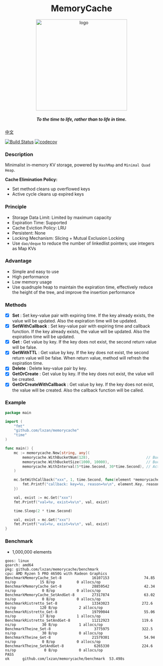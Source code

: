 <div align="center">
    <h1>MemoryCache</h1>
    <img src="assets/logo.png" alt="logo" width="300px">
    <h5>To the time to life, rather than to life in time.</h5>
</div>


[中文](README_CN.md)

[![Build Status][1]][2] [![codecov][3]][4]

[1]: https://github.com/lxzan/memorycache/workflows/Go%20Test/badge.svg?branch=main

[2]: https://github.com/lxzan/memorycache/actions?query=branch%3Amain

[3]: https://codecov.io/gh/lxzan/memorycache/graph/badge.svg?token=OHD6918OPT

[4]: https://codecov.io/gh/lxzan/memorycache

### Description

Minimalist in-memory KV storage, powered by `HashMap` and `Minimal Quad Heap`.

**Cache Elimination Policy:**

- Set method cleans up overflowed keys
- Active cycle cleans up expired keys

### Principle

- Storage Data Limit: Limited by maximum capacity
- Expiration Time: Supported
- Cache Eviction Policy: LRU
- Persistent: None
- Locking Mechanism: Slicing + Mutual Exclusion Locking
- Use `dao/deque` to reduce the number of linkedlist pointers; use integers as Map KVs

### Advantage

- Simple and easy to use
- High performance
- Low memory usage
- Use quadruple heap to maintain the expiration time, effectively reduce the height of the tree, and improve the
  insertion performance

### Methods

-   [x] **Set** : Set key-value pair with expiring time. If the key already exists, the value will be updated. Also the
    expiration time will be updated.
-   [x] **SetWithCallback** : Set key-value pair with expiring time and callback function. If the key already exists,
    the value will be updated. Also the expiration time will be updated.
-   [x] **Get** : Get value by key. If the key does not exist, the second return value will be false.
-   [x] **GetWithTTL** : Get value by key. If the key does not exist, the second return value will be false. When return
    value, method will refresh the expiration time.
-   [x] **Delete** : Delete key-value pair by key.
-   [x] **GetOrCreate** : Get value by key. If the key does not exist, the value will be created.
-   [x] **GetOrCreateWithCallback** : Get value by key. If the key does not exist, the value will be created. Also the
    callback function will be called.

### Example

```go
package main

import (
	"fmt"
	"github.com/lxzan/memorycache"
	"time"
)

func main() {
	mc := memorycache.New[string, any](
		memorycache.WithBucketNum(128),                          // Bucket number, recommended to be a prime number.
		memorycache.WithBucketSize(1000, 10000),                 // Bucket size, initial size and maximum capacity.
		memorycache.WithInterval(5*time.Second, 30*time.Second), // Active cycle cleanup interval and expiration time.
	)

	mc.SetWithCallback("xxx", 1, time.Second, func(element *memorycache.Element[string, any], reason memorycache.Reason) {
		fmt.Printf("callback: key=%s, reason=%v\n", element.Key, reason)
	})

	val, exist := mc.Get("xxx")
	fmt.Printf("val=%v, exist=%v\n", val, exist)

	time.Sleep(2 * time.Second)

	val, exist = mc.Get("xxx")
	fmt.Printf("val=%v, exist=%v\n", val, exist)
}

```

### Benchmark

- 1,000,000 elements

```
goos: linux
goarch: amd64
pkg: github.com/lxzan/memorycache/benchmark
cpu: AMD Ryzen 5 PRO 4650G with Radeon Graphics
BenchmarkMemoryCache_Set-8              16107153                74.85 ns/op           15 B/op          0 allocs/op
BenchmarkMemoryCache_Get-8              28859542                42.34 ns/op            0 B/op          0 allocs/op
BenchmarkMemoryCache_SetAndGet-8        27317874                63.02 ns/op            0 B/op          0 allocs/op
BenchmarkRistretto_Set-8                13343023               272.6 ns/op           120 B/op          2 allocs/op
BenchmarkRistretto_Get-8                19799044                55.06 ns/op           17 B/op          1 allocs/op
BenchmarkRistretto_SetAndGet-8          11212923               119.6 ns/op            30 B/op          1 allocs/op
BenchmarkTheine_Set-8                    3775975               322.5 ns/op            30 B/op          0 allocs/op
BenchmarkTheine_Get-8                   21579301                54.94 ns/op            0 B/op          0 allocs/op
BenchmarkTheine_SetAndGet-8              6265330               224.6 ns/op             0 B/op          0 allocs/op
PASS
ok      github.com/lxzan/memorycache/benchmark  53.498s
```
